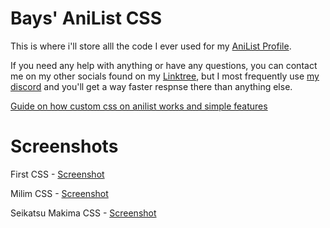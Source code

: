 # Bays' AniList CSS

This is where i'll store alll the code I ever used for my [AniList Profile](https://anilist.co/user/Bays).

If you need any help with anything or have any questions, you can contact me on my other socials found on my [Linktree](https://linktr.ee/AlsoBays), but I most frequently use [my discord](https://discordid.netlify.app/?id=734882428900081685) and you'll get a way faster respnse there than anything else.

[Guide on how custom css on anilist works and simple features](https://github.com/Kurisu-chan/anilist-css#super-easy-installation-guide)

# Screenshots

First CSS - [Screenshot]()

Milim CSS - [Screenshot](https://files.catbox.moe/gwsrl6.png)

Seikatsu Makima CSS - [Screenshot](https://files.catbox.moe/x03pg4.png)
